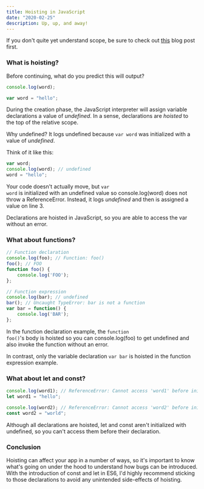 ```yaml
---
title: Hoisting in JavaScript
date: "2020-02-25"
description: Up, up, and away!
---
```


If you don't quite yet understand scope, be sure to check out <a href="/blog/scope-in-javascript">this</a> blog post first.

<h3>What is hoisting?</h3>

Before continuing, what do you predict this will output?

```javascript
console.log(word);

var word = "hello";
```

During the creation phase, the JavaScript interpreter will assign variable
declarations a value of <i>undefined</i>. In a sense, declarations are
<i>hoisted</i> to the top of the relative scope.

Why undefined? It logs undefined because <code class="language-text">var word</code> was initialized with a value of <i>undefined</i>.

Think of it like this:

```javascript
var word;
console.log(word); // undefined
word = "hello";
```

Your code doesn't actually move, but <code class="language-text">var word</code> is initialized with an undefined value so console.log(word) does not throw a ReferenceError. Instead, it logs <i>undefined</i> and then is assigned a value on line 3.

Declarations are hoisted in JavaScript, so you are able to access the var without an error.

<h3>What about functions?</h3>

```javascript
// Function declaration
console.log(foo); // Function: foo()
foo(); // FOO
function foo() {
    console.log('FOO');
};

// Function expression
console.log(bar); // undefined
bar(); // Uncaught TypeError: bar is not a function
var bar = function() {
    console.log('BAR');
};
```

In the function declaration example, the <code>function foo()</code>'s body is hoisted so you can console.log(foo) to get undefined and also invoke the function without an error.

In contrast, only the variable declaration <code>var bar</code> is hoisted in the function expression example.

<h3>What about let and const?</h3>

```javascript
console.log(word1); // ReferenceError: Cannot access 'word1' before initialization
let word1 = "hello";

console.log(word2); // ReferenceError: Cannot access 'word2' before initialization
const word2 = "world";
```

Although all declarations are hoisted, let and const aren't initialized with undefined, so you can't access them before their declaration.

<h3>Conclusion</h3>

Hoisting can affect your app in a number of ways, so it's important to know what's going
on under the hood to understand how bugs can be introduced. With the introduction of
const and let in ES6, I'd highly recommend sticking to those declarations to avoid
any unintended side-effects of hoisting.
